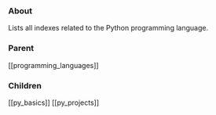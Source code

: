 ### About
Lists all indexes related to the Python programming language.

### Parent
[[programming_languages]]

### Children
[[py_basics]]
[[py_projects]]
